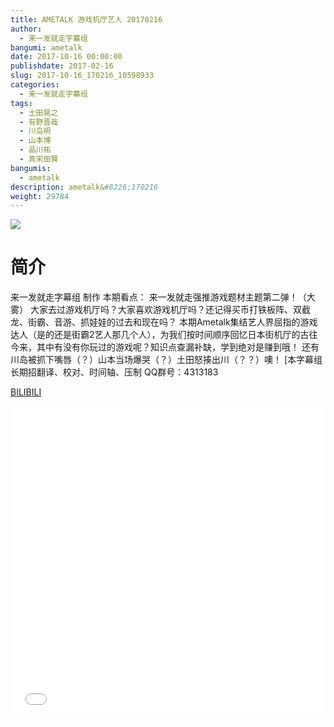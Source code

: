 ```yaml
---
title: AMETALK 游戏机厅艺人 20170216
author: 
  - 来一发就走字幕组
bangumi: ametalk
date: 2017-10-16 00:00:00
publishdate: 2017-02-16
slug: 2017-10-16_170216_10598933
categories: 
  - 来一发就走字幕组
tags: 
  - 土田晃之
  - 有野晋哉
  - 川岛明
  - 山本博
  - 品川祐
  - 真栄田賢
bangumis: 
  - ametalk
description: ametalk&#8226;170216
weight: 29784
---
```


![](https://i.imgur.com/RsI190B.jpg)

# 简介  
来一发就走字幕组 制作
本期看点：
来一发就走强推游戏题材主题第二弹！（大雾）
大家去过游戏机厅吗？大家喜欢游戏机厅吗？还记得买币打铁板阵、双截龙、街霸、音游、抓娃娃的过去和现在吗？
本期Ametalk集结艺人界屈指的游戏达人（是的还是街霸2艺人那几个人），为我们按时间顺序回忆日本街机厅的古往今来，其中有没有你玩过的游戏呢？知识点查漏补缺，学到绝对是赚到哦！
还有川岛被抓下嘴唇（？）山本当场爆哭（？）土田怒揍出川（？？）噢！
[本字幕组长期招翻译、校对、时间轴、压制   QQ群号：4313183

  [BILIBILI](https://www.bilibili.com/video/av10598933/)


  <iframe src="//www.bilibili.com/html/html5player.html?cid=17496234&aid=10598933" width="100%" height="500" frameborder="0" allowfullscreen="allowfullscreen"></iframe>
